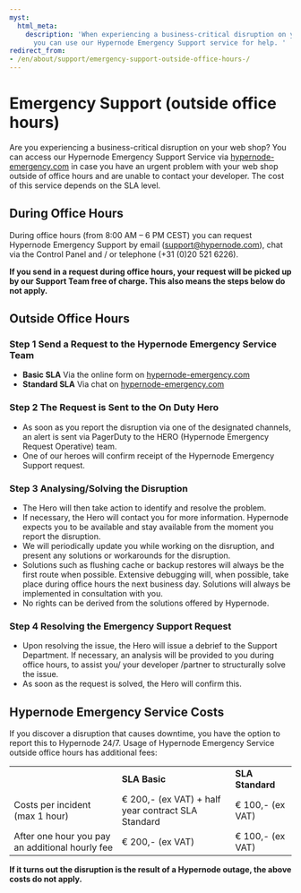 ```yaml
---
myst:
  html_meta:
    description: 'When experiencing a business-critical disruption on your web shop,
      you can use our Hypernode Emergency Support service for help. '
redirect_from:
- /en/about/support/emergency-support-outside-office-hours-/
---
```


<!-- source: https://support.hypernode.com/en/about/support/emergency-support-outside-office-hours-/ -->

# Emergency Support (outside office hours)

Are you experiencing a business-critical disruption on your web shop? You can access our Hypernode Emergency Support Service via [hypernode-emergency.com](http://hypernode-emergency.com) in case you have an urgent problem with your web shop outside of office hours and are unable to contact your developer. The cost of this service depends on the SLA level.

## During Office Hours

During office hours (from 8:00 AM – 6 PM CEST) you can request Hypernode Emergency Support by email (support@hypernode.com), chat via the Control Panel and / or telephone (+31 (0)20 521 6226).

**If you send in a request during office hours, your request will be picked up by our Support Team free of charge. This also means the steps below do not apply.**

## Outside Office Hours

### Step 1 Send a Request to the Hypernode Emergency Service Team

- **Basic SLA** Via the online form on [hypernode-emergency.com](http://hypernode-emergency.com)
- **Standard SLA** Via chat on [hypernode-emergency.com](http://hypernode-emergency.com)

### Step 2 The Request is Sent to the On Duty Hero

- As soon as you report the disruption via one of the designated channels, an alert is sent via PagerDuty to the HERO (Hypernode Emergency Request Operative) team.
- One of our heroes will confirm receipt of the Hypernode Emergency Support request.

### Step 3 Analysing/Solving the Disruption

- The Hero will then take action to identify and resolve the problem.
- If necessary, the Hero will contact you for more information. Hypernode expects you to be available and stay available from the moment you report the disruption.
- We will periodically update you while working on the disruption, and present any solutions or workarounds for the disruption.
- Solutions such as flushing cache or backup restores will always be the first route when possible. Extensive debugging will, when possible, take place during office hours the next business day. Solutions will always be implemented in consultation with you.
- No rights can be derived from the solutions offered by Hypernode.

### Step 4 Resolving the Emergency Support Request

- Upon resolving the issue, the Hero will issue a debrief to the Support Department. If necessary, an analysis will be provided to you during office hours, to assist you/ your developer /partner to structurally solve the issue.
- As soon as the request is solved, the Hero will confirm this.

## Hypernode Emergency Service Costs

If you discover a disruption that causes downtime, you have the option to report this to Hypernode 24/7. Usage of Hypernode Emergency Service outside office hours has additional fees:

|                                                 |                                                    |                  |
| ----------------------------------------------- | -------------------------------------------------- | ---------------- |
|                                                 | **SLA Basic**                                      | **SLA Standard** |
| Costs per incident (max 1 hour)                 | € 200,- (ex VAT) + half year contract SLA Standard | € 100,- (ex VAT) |
| After one hour you pay an additional hourly fee | € 200,- (ex VAT)                                   | € 100,- (ex VAT) |

**If it turns out the disruption is the result of a Hypernode outage, the above costs do not apply.**
